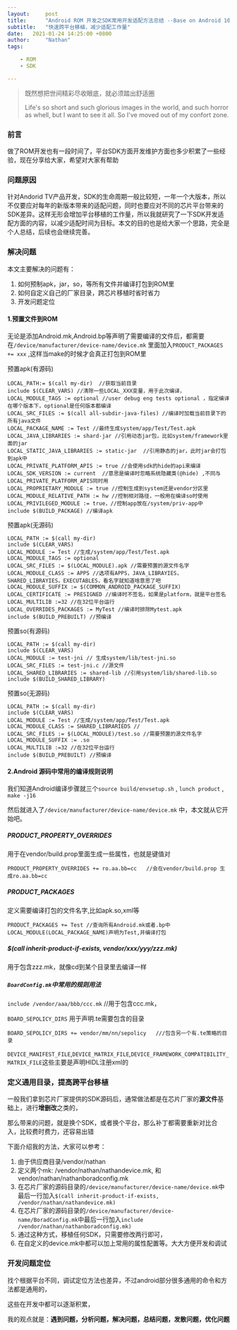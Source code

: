 ```yaml
---
layout:     post
title:      "Android ROM 开发之SDK常用开发适配方法总结 --Base on Android 10.0"
subtitle:   "快速跨平台移植，减少适配工作量"
date:   2021-01-24 14:25:00 +0800
author:     "Nathan"
tags:

    - ROM
    - SDK

---
```


> 既然想把世间精彩尽收眼底，就必须踏出舒适圈
>
> Life's so short and such glorious images in the world, and such horror as whell, but I want to see it all. So I've moved out of my confort zone.



### 前言

做了ROM开发也有一段时间了，平台SDK方面开发维护方面也多少积累了一些经验，现在分享给大家，希望对大家有帮助

### 问题原因

针对Andorid TV产品开发，SDK的生命周期一般比较短，一年一个大版本，所以不仅要应对每年的新版本带来的适配问题，同时也要应对不同的芯片平台带来的SDK差异。这样无形会增加平台移植的工作量，所以我就研究了一下SDK开发适配方面的内容，以减少适配时间为目标。本文的目的也是给大家一个思路，完全是个人总结，后续也会继续完善。

### 解决问题

本文主要解决的问题有：

1. 如何预制apk，jar，so，等所有文件并编译打包到ROM里
3. 如何自定义自己的厂家目录，跨芯片移植时省时省力
4. 开发问题定位

#### 1.预置文件到ROM

无论是添加Android.mk,Android.bp等声明了需要编译的文件后，都需要在`/device/manufacturer/device-name/device.mk` 里面加入`PRODUCT_PACKAGES += xxx` ,这样当make的时候才会真正打包到ROM里

预置apk(有源码)

```
LOCAL_PATH:= $(call my-dir)  //获取当前目录
include $(CLEAR_VARS) //清除一些LOCAL_XXX变量，用于此次编译，
LOCAL_MODULE_TAGS := optional //user debug eng tests optional ，指定编译在哪个版本下，optional是任何版本都编译
LOCAL_SRC_FILES := $(call all-subdir-java-files) //编译时加载当前目录下的所有java文件
LOCAL_PACKAGE_NAME := Test //最终生成system/app/Test/Test.apk
LOCAL_JAVA_LIBRARIES := shard-jar //引用动态jar包，比如system/framework里面的jar
LOCAL_STATIC_JAVA_LIBRARIES := static-jar  //引用静态的jar，此时jar会打包到apk中
LOCAL_PRIVATE_PLATFORM_APIS := true //会使用sdk的hide的api来编译
LOCAL_SDK_VERSION := current  //意思是编译时忽略系统隐藏类(@hide) ,不同与LOCAL_PRIVATE_PLATFORM_APIS同时用
LOCAL_PROPRIETARY_MODULE := true //控制生成到system还是vendor分区里
LOCAL_MODULE_RELATIVE_PATH := hw //控制相对路径，一般用在编译so时使用
LOCAL_PRIVILEGED_MODULE := true，//控制app放在/system/priv-app中
include $(BUILD_PACKAGE) //编译apk
```

预置apk(无源码)

```
LOCAL_PATH := $(call my-dir)
include $(CLEAR_VARS)
LOCAL_MODULE := Test //生成/system/app/Test/Test.apk
LOCAL_MODULE_TAGS := optional 
LOCAL_SRC_FILES := $(LOCAL_MODULE).apk //需要预置的源文件名字
LOCAL_MODULE_CLASS := APPS //选项有APPS，JAVA_LIBRAYIES，SHARED_LIBRAYIES，EXECUTABLES，看名字就知道啥意思了吧
LOCAL_MODULE_SUFFIX := $(COMMON_ANDROID_PACKAGE_SUFFIX) 
LOCAL_CERTIFICATE := PRESIGNED //编译时不签名，如果是platform，就是平台签名
LOCAL_MULTILIB :=32 //在32位平台运行
LOCAL_OVERRIDES_PACKAGES := MyTest //编译时排除Mytest.apk
include $(BUILD_PREBUILT) //预编译
```

预置so(有源码)

```
LOCAL_PATH := $(call my-dir)
include $(CLEAR_VARS)
LOCAL_MODULE := test-jni // 生成system/lib/test-jni.so
LOCAL_SRC_FILES := test-jni.c //源文件
LOCAL_SHARED_LIBRARIES := shared-lib //引用system/lib/shared-lib.so
include $(BUILD_SHARED_LIBRARY)
```

预置so(无源码)

```
LOCAL_PATH := $(call my-dir)
include $(CLEAR_VARS)
LOCAL_MODULE := Test //生成/system/app/Test/Test.apk
LOCAL_MODULE_CLASS := SHARED_LIBRARIEDS // 
LOCAL_SRC_FILES := $(LOCAL_MODULE)/test.so //需要预置的源文件名字
LOCAL_MODULE_SUFFIX := .so 
LOCAL_MULTILIB :=32 //在32位平台运行
include $(BUILD_PREBUILT) //预编译
```

#### 2.Android 源码中常用的编译规则说明

我们知道Android编译步骤就三个`source build/envsetup.sh` , `lunch product` , `make -j16` 

然后就进入了`/device/manufacturer/device-name/device.mk` 中，本文就从它开始吧。

##### **PRODUCT_PROPERTY_OVERRIDES** 

用于在vendor/build.prop里面生成一些属性，也就是键值对

```
PRODUCT_PROPERTY_OVERRIDES += ro.aa.bb=cc   //会在vendor/build.prop 生成ro.aa.bb=cc
```

##### **PRODUCT_PACKAGES**  

定义需要编译打包的文件名字,比如apk.so,xml等

```
PRODUCT_PACKAGES += Test //查询所有Android.mk或者.bp中LOCAL_MODULE(LOCAL_PACKAGE_NAME)声明为Test,并编译打包
```

##### **$(call inherit-product-if-exists, vendor/xxx/yyy/zzz.mk)** 

用于包含zzz.mk，就像cd到某个目录里去编译一样

##### **`BoardConfig.mk`中常用的规则用法**

`include /vendor/aaa/bbb/ccc.mk` //用于包含ccc.mk，

`BOARD_SEPOLICY_DIRS` 用于声明.te需要包含的目录

```
BOARD_SEPOLICY_DIRS += vendor/mm/nn/sepolicy   ///包含另一个有.te策略的目录
```

`DEVICE_MANIFEST_FILE`,`DEVICE_MATRIX_FILE`,`DEVICE_FRAMEWORK_COMPATIBILITY_MATRIX_FILE`这些主要是声明HIDL注册xml的

### 定义通用目录，提高跨平台移植

一般我们拿到芯片厂家提供的SDK源码后，通常做法都是在芯片厂家的**源文件**基础上，进行**增删改**之类的，

那么带来的问题，就是换个SDK，或者换个平台，那么补丁都需要重新对比合入，比较费时费力，还容易出错

下面介绍我的方法，大家可以参考：

1. 由于供应商目录/vendor/nathan
2. 定义两个mk: /vendor/nathan/nathandevice.mk, 和vendor/nathan/nathanboradconfig.mk
3. 在芯片厂家的源码目录的`/device/manufacturer/device-name/device.mk`中最后一行加入`$(call inherit-product-if-exists,  /vendor/nathan/nathandevice.mk)` 
4. 在芯片厂家的源码目录的`/device/manufacturer/device-name/BoradConfig.mk`中最后一行加入`include /vendor/nathan/nathanboradconfig.mk)` 
5. 通过这种方式，移植任何SDK，只需要修改两行即可，
6. 在自定义的device.mk中都可以加上常用的属性配置等。大大方便开发和调试

### 开发问题定位

找个根据平台不同，调试定位方法也差异，不过android部分很多通用的命令和方法都是通用的，

这些在开发中都可以逐渐积累，

我的观点就是：**遇到问题，分析问题，解决问题，总结问题，发散问题，优化问题**















